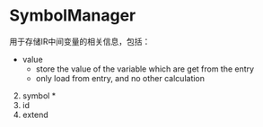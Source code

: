# SymbolManager

用于存储IR中间变量的相关信息，包括：  
*   value
    *   store the value of the variable which are get from the entry
    *   only load from entry, and no other calculation
2.  symbol
    *   
3.  id  
4.  extend

